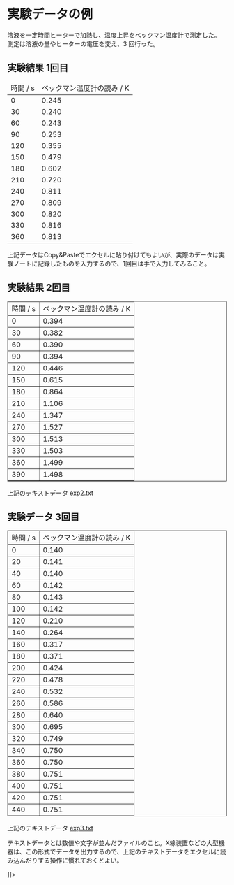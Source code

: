 # 実験データの例

溶液を一定時間ヒーターで加熱し、温度上昇をベックマン温度計で測定した。<br />測定は溶液の量やヒーターの電圧を変え、3 回行った。

<h2>実験結果 1回目</h2>
<table border="0">
<thead>
<tr>
<td>時間 / s</td>
<td>ベックマン温度計の読み / K</td>
</tr>
</thead>
<tbody>
<tr>
<td>0</td>
<td>0.245</td>
</tr>
<tr>
<td>30</td>
<td>0.240</td>
</tr>
<tr>
<td>60</td>
<td>0.243</td>
</tr>
<tr>
<td>90</td>
<td>0.253</td>
</tr>
<tr>
<td>120</td>
<td>0.355</td>
</tr>
<tr>
<td>150</td>
<td>0.479</td>
</tr>
<tr>
<td>180</td>
<td>0.602</td>
</tr>
<tr>
<td>210</td>
<td>0.720</td>
</tr>
<tr>
<td>240</td>
<td>0.811</td>
</tr>
<tr>
<td>270</td>
<td>0.809</td>
</tr>
<tr>
<td>300</td>
<td>0.820</td>
</tr>
<tr>
<td>330</td>
<td>0.816</td>
</tr>
<tr>
<td>360</td>
<td>0.813</td>
</tr>
</tbody>
</table>
<p>上記データはCopy&amp;Pasteでエクセルに貼り付けてもよいが、実際のデータは実験ノートに記録したものを入力するので、1回目は手で入力してみること。</p>
<h2>実験結果 2回目</h2>
<table border="1">
<thead>
<tr>
<td>時間 / s</td>
<td>ベックマン温度計の読み / K</td>
</tr>
</thead>
<tbody>
<tr>
<td>0</td>
<td>0.394</td>
</tr>
<tr>
<td>30</td>
<td>0.382</td>
</tr>
<tr>
<td>60</td>
<td>0.390</td>
</tr>
<tr>
<td>90</td>
<td>0.394</td>
</tr>
<tr>
<td>120</td>
<td>0.446</td>
</tr>
<tr>
<td>150</td>
<td>0.615</td>
</tr>
<tr>
<td>180</td>
<td>0.864</td>
</tr>
<tr>
<td>210</td>
<td>1.106</td>
</tr>
<tr>
<td>240</td>
<td>1.347</td>
</tr>
<tr>
<td>270</td>
<td>1.527</td>
</tr>
<tr>
<td>300</td>
<td>1.513</td>
</tr>
<tr>
<td>330</td>
<td>1.503</td>
</tr>
<tr>
<td>360</td>
<td>1.499</td>
</tr>
<tr>
<td>390</td>
<td>1.498</td>
</tr>
</tbody>
</table>
<p>上記のテキストデータ <a href="http://science.shinshu-u.ac.jp/~tiiyama/wp-content/uploads/2012/10/exp2.txt">exp2.txt</a></p>
<h2>実験データ 3回目</h2>
<table border="1">
<thead>
<tr>
<td>時間 / s</td>
<td>ベックマン温度計の読み / K</td>
</tr>
</thead>
<tbody>
<tr>
<td>0</td>
<td>0.140</td>
</tr>
<tr>
<td>20</td>
<td>0.141</td>
</tr>
<tr>
<td>40</td>
<td>0.140</td>
</tr>
<tr>
<td>60</td>
<td>0.142</td>
</tr>
<tr>
<td>80</td>
<td>0.143</td>
</tr>
<tr>
<td>100</td>
<td>0.142</td>
</tr>
<tr>
<td>120</td>
<td>0.210</td>
</tr>
<tr>
<td>140</td>
<td>0.264</td>
</tr>
<tr>
<td>160</td>
<td>0.317</td>
</tr>
<tr>
<td>180</td>
<td>0.371</td>
</tr>
<tr>
<td>200</td>
<td>0.424</td>
</tr>
<tr>
<td>220</td>
<td>0.478</td>
</tr>
<tr>
<td>240</td>
<td>0.532</td>
</tr>
<tr>
<td>260</td>
<td>0.586</td>
</tr>
<tr>
<td>280</td>
<td>0.640</td>
</tr>
<tr>
<td>300</td>
<td>0.695</td>
</tr>
<tr>
<td>320</td>
<td>0.749</td>
</tr>
<tr>
<td>340</td>
<td>0.750</td>
</tr>
<tr>
<td>360</td>
<td>0.750</td>
</tr>
<tr>
<td>380</td>
<td>0.751</td>
</tr>
<tr>
<td>400</td>
<td>0.751</td>
</tr>
<tr>
<td>420</td>
<td>0.751</td>
</tr>
<tr>
<td>440</td>
<td>0.751</td>
</tr>
</tbody>
</table>
<p>上記のテキストデータ <a href="http://science.shinshu-u.ac.jp/~tiiyama/wp-content/uploads/2012/10/exp3.txt">exp3.txt</a></p>
<p>テキストデータとは数値や文字が並んだファイルのこと。X線装置などの大型機器は、この形式でデータを出力するので、上記のテキストデータをエクセルに読み込んだりする操作に慣れておくとよい。</p>]]>
